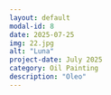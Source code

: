 ```yaml
---
layout: default
modal-id: 8
date: 2025-07-25
img: 22.jpg
alt: "Luna"
project-date: July 2025
category: Oil Painting
description: "Oleo"
---
```

